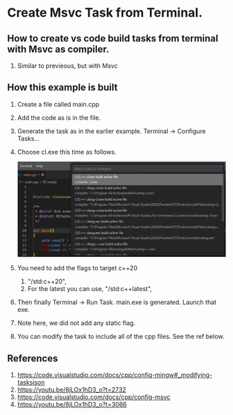 # Create Msvc Task from Terminal.

## How to create vs code build tasks from terminal with Msvc as compiler.
1. Similar to previeous, but with Msvc 

## How this example is built
1. Create a file called main.cpp

2. Add the code as is in the file.

3. Generate the task as in the earlier example. Terminal -> Configure Tasks...

4. Choose cl.exe this time as follows.

   ![Configure task for Msvc](images/50_50_Msvc_Terminal_Task_Configure.jpg)

5. You need to add the flags to target c++20
   1. "/std:c++20",
   2. For the latest you can use, "/std:c++latest", 

6. Then finally Terminal -> Run Task. main.exe is generated. Launch that exe.

7. Note here, we did not add any static flag.

8. You can modify the task to include all of the cpp files. See the ref below.

## References
1. https://code.visualstudio.com/docs/cpp/config-mingw#_modifying-tasksjson
2. https://youtu.be/8jLOx1hD3_o?t=2732
3. https://code.visualstudio.com/docs/cpp/config-msvc
4. https://youtu.be/8jLOx1hD3_o?t=3066


